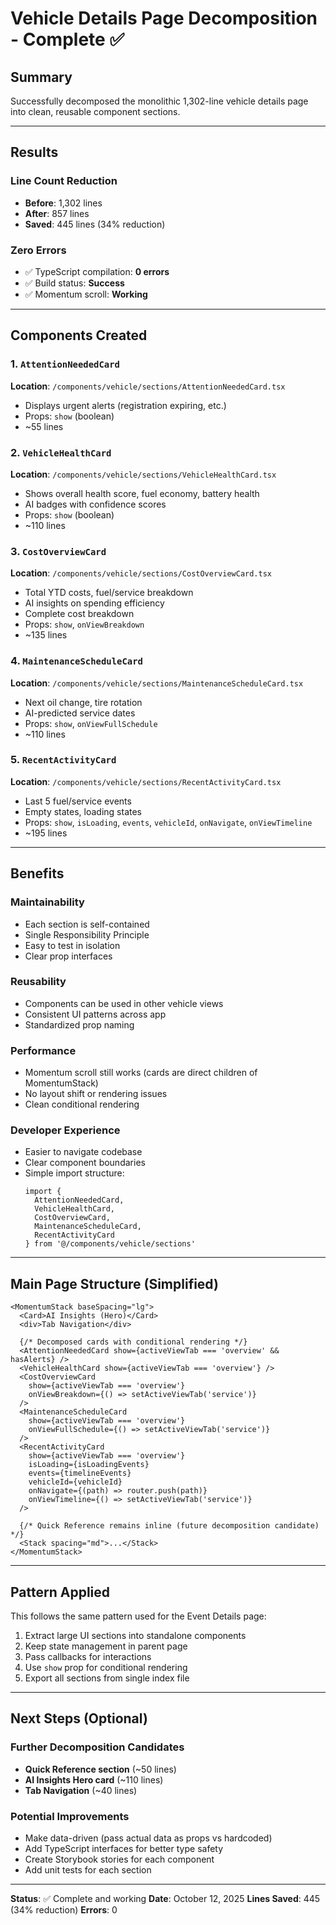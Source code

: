 # Vehicle Details Page Decomposition - Complete ✅

## Summary

Successfully decomposed the monolithic 1,302-line vehicle details page into clean, reusable component sections.

---

## Results

### Line Count Reduction
- **Before**: 1,302 lines
- **After**: 857 lines
- **Saved**: 445 lines (34% reduction)

### Zero Errors
- ✅ TypeScript compilation: **0 errors**
- ✅ Build status: **Success**
- ✅ Momentum scroll: **Working**

---

## Components Created

### 1. `AttentionNeededCard`
**Location**: `/components/vehicle/sections/AttentionNeededCard.tsx`
- Displays urgent alerts (registration expiring, etc.)
- Props: `show` (boolean)
- ~55 lines

### 2. `VehicleHealthCard`
**Location**: `/components/vehicle/sections/VehicleHealthCard.tsx`
- Shows overall health score, fuel economy, battery health
- AI badges with confidence scores
- Props: `show` (boolean)
- ~110 lines

### 3. `CostOverviewCard`
**Location**: `/components/vehicle/sections/CostOverviewCard.tsx`
- Total YTD costs, fuel/service breakdown
- AI insights on spending efficiency
- Complete cost breakdown
- Props: `show`, `onViewBreakdown`
- ~135 lines

### 4. `MaintenanceScheduleCard`
**Location**: `/components/vehicle/sections/MaintenanceScheduleCard.tsx`
- Next oil change, tire rotation
- AI-predicted service dates
- Props: `show`, `onViewFullSchedule`
- ~110 lines

### 5. `RecentActivityCard`
**Location**: `/components/vehicle/sections/RecentActivityCard.tsx`
- Last 5 fuel/service events
- Empty states, loading states
- Props: `show`, `isLoading`, `events`, `vehicleId`, `onNavigate`, `onViewTimeline`
- ~195 lines

---

## Benefits

### Maintainability
- Each section is self-contained
- Single Responsibility Principle
- Easy to test in isolation
- Clear prop interfaces

### Reusability
- Components can be used in other vehicle views
- Consistent UI patterns across app
- Standardized prop naming

### Performance
- Momentum scroll still works (cards are direct children of MomentumStack)
- No layout shift or rendering issues
- Clean conditional rendering

### Developer Experience
- Easier to navigate codebase
- Clear component boundaries
- Simple import structure:
  ```tsx
  import { 
    AttentionNeededCard, 
    VehicleHealthCard, 
    CostOverviewCard,
    MaintenanceScheduleCard,
    RecentActivityCard 
  } from '@/components/vehicle/sections'
  ```

---

## Main Page Structure (Simplified)

```tsx
<MomentumStack baseSpacing="lg">
  <Card>AI Insights (Hero)</Card>
  <div>Tab Navigation</div>
  
  {/* Decomposed cards with conditional rendering */}
  <AttentionNeededCard show={activeViewTab === 'overview' && hasAlerts} />
  <VehicleHealthCard show={activeViewTab === 'overview'} />
  <CostOverviewCard 
    show={activeViewTab === 'overview'} 
    onViewBreakdown={() => setActiveViewTab('service')}
  />
  <MaintenanceScheduleCard
    show={activeViewTab === 'overview'}
    onViewFullSchedule={() => setActiveViewTab('service')}
  />
  <RecentActivityCard
    show={activeViewTab === 'overview'}
    isLoading={isLoadingEvents}
    events={timelineEvents}
    vehicleId={vehicleId}
    onNavigate={(path) => router.push(path)}
    onViewTimeline={() => setActiveViewTab('service')}
  />
  
  {/* Quick Reference remains inline (future decomposition candidate) */}
  <Stack spacing="md">...</Stack>
</MomentumStack>
```

---

## Pattern Applied

This follows the same pattern used for the Event Details page:
1. Extract large UI sections into standalone components
2. Keep state management in parent page
3. Pass callbacks for interactions
4. Use `show` prop for conditional rendering
5. Export all sections from single index file

---

## Next Steps (Optional)

### Further Decomposition Candidates
- **Quick Reference section** (~50 lines)
- **AI Insights Hero card** (~110 lines)
- **Tab Navigation** (~40 lines)

### Potential Improvements
- Make data-driven (pass actual data as props vs hardcoded)
- Add TypeScript interfaces for better type safety
- Create Storybook stories for each component
- Add unit tests for each section

---

**Status**: ✅ Complete and working
**Date**: October 12, 2025
**Lines Saved**: 445 (34% reduction)
**Errors**: 0
